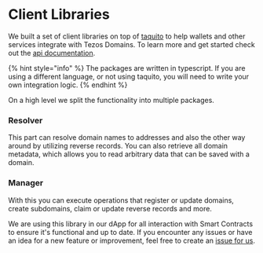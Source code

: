 # Client Libraries

We built a set of client libraries on top of [taquito](https://tezostaquito.io/) to help wallets and other services integrate with Tezos Domains. To learn more and get started check out the [api documentation](https://client-docs.tezos.domains/).

{% hint style="info" %}
The packages are written in typescript. If you are using a different language, or not using taquito, you will need to write your own integration logic.
{% endhint %}

On a high level we split the functionality into multiple packages.

### Resolver

This part can resolve domain names to addresses and also the other way around by utilizing reverse records. You can also retrieve all domain metadata, which allows you to read arbitrary data that can be saved with a domain.

### Manager

With this you can execute operations that register or update domains, create subdomains, claim or update reverse records and more.

We are using this library in our dApp for all interaction with Smart Contracts to ensure it's functional and up to date. If you encounter any issues or have an idea for a new feature or improvement, feel free to create an [issue for us](https://gitlab.com/tezos-domains/client/issues).

